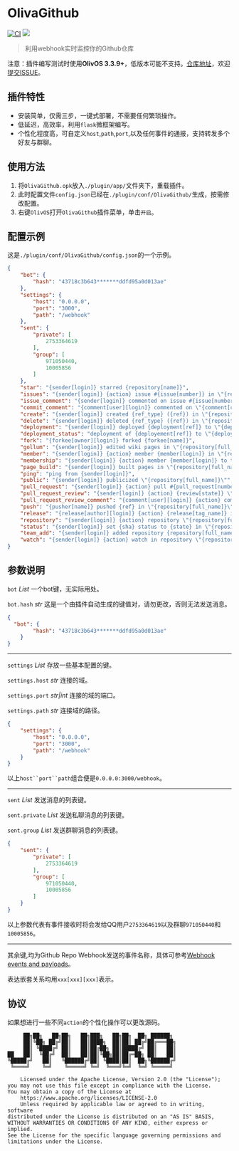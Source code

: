 OlivaGithub
===========
[![CI](https://github.com/HsiangNianian/OlivaGithub/actions/workflows/ci.yml/badge.svg)](https://github.com/HsiangNianian/OlivaGithub/actions/workflows/ci.yml) [![](https://img.shields.io/github/release/HsiangNianian/OlivaGithub.svg)](https://github.com/HsiangNianian/OlivaGithub/releases)
> 利用webhook实时监控你的Github仓库

注意：插件编写测试时使用**OlivOS 3.3.9+**，低版本可能不支持。[仓库地址](https://github.com/HsiangNianian/OlivaGithub/)，欢迎[提交ISSUE](https://github.com/HsiangNianian/OlivaGithub/issues/new)。

插件特性
-------
- 安装简单，仅需三步，一键式部署，不需要任何繁琐操作。
- 低延迟，高效率，利用`flask`微框架编写。
- 个性化程度高，可自定义`host`,`path`,`port`,以及任何事件的通报，支持转发多个好友与群聊。

使用方法
-------
1. 将`OlivaGithub.opk`放入`./plugin/app/`文件夹下，重载插件。
2. 此时配置文件`config.json`已经在`./plugin/conf/OlivaGithub/`生成，按需修改配置。
3. 右键`OlivOS`打开`OlivaGithub`插件菜单，单击`开启`。

配置示例
-------
这是`./plugin/conf/OlivaGithub/config.json`的一个示例。
```json
{
    "bot": {
        "hash": "43718c3b643*******ddfd95a0d013ae"
    },
    "settings": {
        "host": "0.0.0.0",
        "port": "3000",
        "path": "/webhook"
    },
    "sent": {
        "private": [
            2753364619
        ],
        "group": [
            971050440,
            10005856
        ]
    },
    "star": "{sender[login]} starred {repository[name]}",
    "issues": "{sender[login]} {action} issue #{issue[number]} in \"{repository[full_name]}\"",
    "issue_comment": "{sender[login]} commented on issue #{issue[number]} in \"{repository[full_name]}\"\n",
    "commit_comment": "{comment[user][login]} commented on \"{comment[commit_id]}\" in \"{repository[full_name]}\"",
    "create": "{sender[login]} created {ref_type} ({ref}) in \"{repository[full_name]}\"",
    "delete": "{sender[login]} deleted {ref_type} ({ref}) in \"{repository[full_name]}\"",
    "deployment": "{sender[login]} deployed {deployment[ref]} to \"{deployment[environment]}\" in \"{repository[full_name]}\"",
    "deployment_status": "deployment of {deployement[ref]} to \"{deployment[environment]}\" \"{deployment_status[state]}\" in \"{repository[full_name]}\"",
    "fork": "{forkee[owner][login]} forked {forkee[name]}",
    "gollum": "{sender[login]} edited wiki pages in \"{repository[full_name]}\"",
    "member": "{sender[login]} {action} member {member[login]} in \"{repository[full_name]}\"",
    "membership": "{sender[login]} {action} member {member[login]} to team \"{team[name]} in {repository[full_name]}\"",
    "page_build": "{sender[login]} built pages in \"{repository[full_name]}\"",
    "ping": "ping from {sender[login]}",
    "public": "{sender[login]} publicized \"{repository[full_name]}\"",
    "pull_request": "{sender[login]} {action} pull #{pull_request[number]} in \"{repository[full_name]}\"",
    "pull_request_review": "{sender[login]} {action} {review[state]} \"review on pull #{pull_request[number]} in \"{repository[full_name]}\"",
    "pull_request_review_comment": "{comment[user][login]} {action} comment \"on pull #{pull_request[number]} in \"{repository[full_name]}\"",
    "push": "{pusher[name]} pushed {ref} in \"{repository[full_name]}\"",
    "release": "{release[author][login]} {action} {release[tag_name]} in \"{repository[full_name]}\"",
    "repository": "{sender[login]} {action} repository \"{repository[full_name]}\"",
    "status": "{sender[login]} set {sha} status to {state} in \"{repository[full_name]}\"",
    "team_add": "{sender[login]} added repository {repository[full_name]} to team \"{team[name]}\"",
    "watch": "{sender[login]} {action} watch in repository \"{repository[full_name]}\""
}
```

参数说明
-------
`bot` _List_ 一个bot键，无实际用处。

`bot.hash` _str_ 这是一个由插件自动生成的键值对，请勿更改，否则无法发送消息。
```json
{
  "bot": {
        "hash": "43718c3b643*******ddfd95a0d013ae"
    }
}
```

-------

`settings` _List_ 存放一些基本配置的键。

`settings.host` _str_ 连接的域。

`settings.port` _str|int_ 连接的域的端口。

`settings.path` _str_ 连接域的路径。
```json
{
    "settings": {
        "host": "0.0.0.0",
        "port": "3000",
        "path": "/webhook"
    }
}
```
以上`host``port``path`组合便是`0.0.0.0:3000/webhook`。

-------

`sent` _List_ 发送消息的列表键。

`sent.private` _List_ 发送私聊消息的列表键。

`sent.group` _List_ 发送群聊消息的列表键。
```json
{
    "sent": {
        "private": [
            2753364619
        ],
        "group": [
            971050440,
            10005856
        ]
    }
}
```
以上参数代表有事件接收时将会发给QQ用户`2753364619`以及群聊`971050440`和`10005856`。

-------

其余键,均为Github Repo Webhook发送的事件名称，具体可参考[Webhook events and payloads](https://docs.github.com/zh/webhooks-and-events/webhooks/webhook-events-and-payloads)。

表达嵌套关系均用`xxx[xxx][xxx]`表示。

协议
----
如果想进行一些不同`action`的个性化操作可以更改源码。
```
     ██╗██╗   ██╗██╗   ██╗███╗   ██╗██╗  ██╗ ██████╗ 
     ██║╚██╗ ██╔╝██║   ██║████╗  ██║██║ ██╔╝██╔═══██╗
     ██║ ╚████╔╝ ██║   ██║██╔██╗ ██║█████╔╝ ██║   ██║
██   ██║  ╚██╔╝  ██║   ██║██║╚██╗██║██╔═██╗ ██║   ██║
╚█████╔╝   ██║   ╚██████╔╝██║ ╚████║██║  ██╗╚██████╔╝
 ╚════╝    ╚═╝    ╚═════╝ ╚═╝  ╚═══╝╚═╝  ╚═╝ ╚═════╝ 
                                                     
    Licensed under the Apache License, Version 2.0 (the "License");
you may not use this file except in compliance with the License.
You may obtain a copy of the License at
    https://www.apache.org/licenses/LICENSE-2.0
    Unless required by applicable law or agreed to in writing, software
distributed under the License is distributed on an "AS IS" BASIS,
WITHOUT WARRANTIES OR CONDITIONS OF ANY KIND, either express or implied.
See the License for the specific language governing permissions and
limitations under the License.
```

